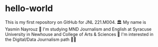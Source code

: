 # hello-world
This is my first repository on GitHub for JNL 221.M004. 🏛️
My name is Yasmin Nayrouz 👋
I'm studying MND Journalism and English at Syracuse University in Newhouse and College of Arts & Sciences 🍊
I'm interested in the Digital/Data Journalism path 👩‍💻
